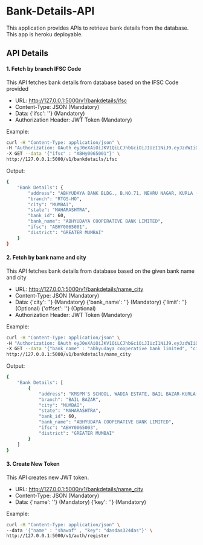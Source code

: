 # Bank-Details-API
This application provides APIs to retrieve bank details from the database. This app is heroku deployable.

## API Details

#### 1. Fetch by branch IFSC Code
  This API fetches bank details from database based on the IFSC Code provided
  - URL: http://127.0.0.1:5000/v1/bankdetails/ifsc
  - Content-Type: JSON                          (Mandatory)
  - Data: {'ifsc': '<IFSC CODE>'}               (Mandatory)
  - Authorization Header: JWT Token             (Mandatory)
  
Example:
```sh
curl -H "Content-Type: application/json" \
-H "Authorization: OAuth eyJ0eXAiOiJKV1QiLCJhbGciOiJIUzI1NiJ9.eyJzdWIiOjYsImlhdCI6MTU2MjY3NjkxNSwiZXhwIjoxNTYyNzYzMzE1fQ.aByVmR-AiBEe5_3cCs3r4j6DfOD0S3ddOtUD641Xfzk" \
-X GET --data '{"ifsc" : "ABHy0065001"}' \
http://127.0.0.1:5000/v1/bankdetails/ifsc
```
Output:
```sh
{
    "Bank Details": {
        "address": "ABHYUDAYA BANK BLDG., B.NO.71, NEHRU NAGAR, KURLA (E), MUMBAI-400024",
        "branch": "RTGS-HO",
        "city": "MUMBAI",
        "state": "MAHARASHTRA",
        "bank_id": 60,
        "bank_name": "ABHYUDAYA COOPERATIVE BANK LIMITED",
        "ifsc": "ABHY0065001",
        "district": "GREATER MUMBAI"
    }
}

```
#### 2. Fetch by bank name and city
This API fetches bank details from database based on the given bank name and city
  - URL: http://127.0.0.1:5000/v1/bankdetails/name_city
  - Content-Type: JSON                    (Mandatory)
  - Data: 
        {'city': '<city>'}                      (Mandatory)
        {'bank_name': '<bank name>'}            (Mandatory)
        {'limit': '<limit>'}                    (Optional)
        {'offset': '<offset>'}                  (Optional)
  - Authorization Header: JWT Token             (Mandatory)

Example:
```sh
curl -H "Content-Type: application/json" \
-H "Authorization: OAuth eyJ0eXAiOiJKV1QiLCJhbGciOiJIUzI1NiJ9.eyJzdWIiOjYsImlhdCI6MTU2MjY3NjkxNSwiZXhwIjoxNTYyNzYzMzE1fQ.aByVmR-AiBEe5_3cCs3r4j6DfOD0S3ddOtUD641Xfzk"   \
-X GET --data '{"bank_name" : "abhyudaya cooperative bank limited", "city": "mumbai", "limit" : "1", "offset" : "2"}' \
http://127.0.0.1:5000/v1/bankdetails/name_city
```

Output:
```sh
{
    "Bank Details": [
        {
            "address": "KMSPM'S SCHOOL, WADIA ESTATE, BAIL BAZAR-KURLA(W), MUMBAI-400070",
            "branch": "BAIL BAZAR",
            "city": "MUMBAI",
            "state": "MAHARASHTRA",
            "bank_id": 60,
            "bank_name": "ABHYUDAYA COOPERATIVE BANK LIMITED",
            "ifsc": "ABHY0065003",
            "district": "GREATER MUMBAI"
        }
    ]
}
```

#### 3. Create New Token
This API creates new JWT token.
  - URL: http://127.0.0.1:5000/v1/bankdetails/name_city
  - Content-Type: JSON                    (Mandatory)
  - Data: 
        {'name': '<city>'}                (Mandatory)
        {'key': '<bank name>'}            (Mandatory)

Example:
```sh
curl -H "Content-Type: application/json" \
--data '{"name" : "shawaf" , "key": "dasdas324das"}' \
http://127.0.0.1:5000/v1/auth/register
```
